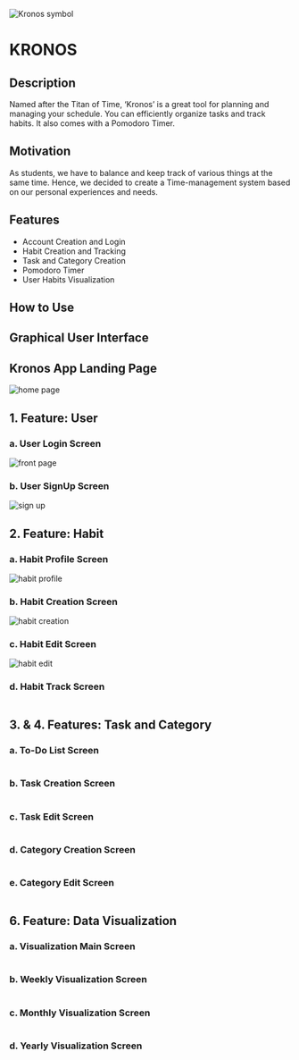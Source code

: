 ![Kronos symbol](https://user-images.githubusercontent.com/113299553/205387220-89076fcb-f2e9-4b1e-bfbc-89b7260a6481.png)

# KRONOS

## Description

Named after the Titan of Time, ‘Kronos’ is a great tool for planning and managing your schedule. You can efficiently organize tasks and track habits. It also comes with a Pomodoro Timer. 

## Motivation

As students, we have to balance and keep track of various things at the same time. Hence, we decided to create a Time-management system based on our personal experiences and needs.

## Features

* Account Creation and Login 
* Habit Creation and Tracking
* Task and Category Creation
* Pomodoro Timer
* User Habits Visualization

## How to Use

## Graphical User Interface

## Kronos App Landing Page 

![home page](https://github.com/CSC207-2022F-UofT/course-project-kronos/blob/a796d8576f0059ed114cc3e7f7665319248451c0/home%20page.png)

## 1. Feature: User

### a. User Login Screen

![front page](https://github.com/CSC207-2022F-UofT/course-project-kronos/blob/aef88c06d14816a872dbdf8115f568220f87cd5c/front%20page.png)

### b. User SignUp Screen

![sign up](https://github.com/CSC207-2022F-UofT/course-project-kronos/blob/4dab5c4a5f873ccc4e49e8c64c95c2a8c2b09b11/sign%20up.png)

## 2. Feature: Habit 

### a. Habit Profile Screen

![habit profile](https://github.com/CSC207-2022F-UofT/course-project-kronos/blob/9bfa1f76a60aa929214e77ed701c0d3edc13f1e9/habit%20profile.png)

### b. Habit Creation Screen

![habit creation](https://github.com/CSC207-2022F-UofT/course-project-kronos/blob/4dab5c4a5f873ccc4e49e8c64c95c2a8c2b09b11/habit%20creation.png)

### c. Habit Edit Screen

![habit edit](https://github.com/CSC207-2022F-UofT/course-project-kronos/blob/4dab5c4a5f873ccc4e49e8c64c95c2a8c2b09b11/habit%20edit.png)

### d. Habit Track Screen

![]()

## 3. & 4. Features: Task and Category

### a. To-Do List Screen

![]()

### b. Task Creation Screen

![]()

### c. Task Edit Screen

![]()

### d. Category Creation Screen

![]()

### e. Category Edit Screen

![]()

## 6. Feature: Data Visualization

### a. Visualization Main Screen

![]()

### b. Weekly Visualization Screen

![]()

### c. Monthly Visualization Screen

![]()

### d. Yearly Visualization Screen

![]()





